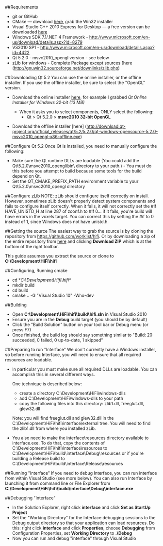 ##Requirements
* git or GitHub
* CMake — download [here](http://www.cmake.org/cmake/resources/software.html), grab the Win32 installer
* Visual Studio C++ 2010 Express for Desktop — a free version can be downloaded [here](http://www.visualstudio.com/en-us/downloads#d-2010-express)
* Windows SDK 7.1/.NET 4 Framework - http://www.microsoft.com/en-us/download/details.aspx?id=8279
* VS2010 SP1 - http://www.microsoft.com/en-us/download/details.aspx?id=4422
* Qt 5.2.0 - msvc2010_opengl version - see below
* zLib for windows - Complete Package except sources [here (http://gnuwin32.sourceforge.net/downlinks/zlib.php)


##Downloading Qt 5.2
You can use the online installer, or the offline installer. If you use the offline installer, be sure to select the "OpenGL" version.
* Download the online installer [here](http://qt-project.org/downloads), for example I grabbed _Qt Online Installer for Windows 32-bit (13 MB)_
    * When it asks you to select components, ONLY select the following:
        * Qt > Qt 5.2.0 > **msvc2010 32-bit OpenGL**

* Download the offline installer [here] (http://download.qt-project.org/official_releases/qt/5.2/5.2.0/qt-windows-opensource-5.2.0-msvc2010_opengl-x86-offline.exe)

##Configure Qt 5.2
Once Qt is installed, you need to manually configure the following:
* Make sure the Qt runtime DLLs are loadable (You could add the Qt\5.2.0\msvc2010_opengl\bin\ directory to your path.) - You must do this before you attempt to build because some tools for the build depend on Qt.
* Set the QT_CMAKE_PREFIX_PATH environment variable to your Qt\5.2.0\msvc2010_opengl directory

##Configure zLib
NOTE: zLib should configure itself correctly on install. However, sometimes zLib doesn't properly detect system components and fails to configure itself correctly. When it fails, it will not correctly set the #if HAVE_UNISTD_H at line 287 of zconf.h to #if 0... if it fails, you're build will have errors in the voxels target. You can correct this by setting the #if to 0 instead of 1, since Windows does not have unistd.h.

##Getting the source
The easiest way to grab the source is by cloning the repository from https://github.com/worklist/hifi. Or by downloading a zip of the entire repository from [here](https://github.com/worklist/hifi) and clicking **Download ZIP** which is at the bottom of the right toolbar.

This guide assumes you extract the source  or clone to **C:\Development\HiFi\hifi**

##Configuring, Running cmake
* cd **C:\Development\Hifi\hifi\**
* mkdir build
* cd build
* cmake .. -G "Visual Studio 10" -Wno-dev 

##Building
* Open **C:\Development\HiFi\hifi\build\hifi.sln** in Visual Studio 2010
* Ensure you are in the **Debug** build target (you should be by default)
* Click the "Build Solution" button on your tool bar or Debug menu (or press F7)
* Once finished, the build log should say something similar to "Build: 20 succeeded, 0 failed, 0 up-to-date, 1 skipped"

##Preparing to run "Interface"
We don't currently have a Windows installer, so before running Interface, you will need to ensure that all required resources are loadable. 

* In particular you must make sure all required DLLs are loadable. You can accomplish this in several different ways. 

    One technique is described below:
    * create a directory C:\Development\HiFi\windows-dlls
    * add C:\Development\HiFi\windows-dlls to your path
    * copy the following files into this directory: zlib1.dll, freeglut.dll, glew32.dll

    Note: you will find freeglut.dll and glew32.dll in the C:\Development\HiFi\hifi\interface\external tree. You will need to find the zlib1.dll from where you installed zLib.

* You also need to make the interface\resources directory available to interface.exe. To do that, copy the contents of C:\Development\HiFi\hifi\interface\resources to C:\Development\HiFi\build\interface\Debug\resources or if you're building a Release build to C:\Development\HiFi\build\interface\Release\resources

##Running "Interface"
If you need to debug Interface, you can run interface from within Visual Studio (see more below). You can also run Interface by launching it from command line or File Explorer from **C:\Development\HiFi\hifi\build\interface\Debug\interface.exe**

##Debugging "Interface"
* In the Solution Explorer, right click **interface** and click **Set as StartUp Project**
* Set the "Working Directory" for the Interface debugging sessions to the Debug output directory so that your application can load resources. Do this: right click **interface** and click **Properties**, choose **Debugging** from Configuration Properties, set **Working Directory** to **.\Debug**
* Now you can run and debug "interface" through Visual Studio